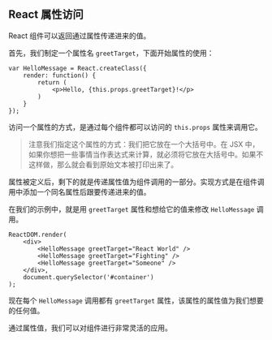 React 属性访问
---

React 组件可以返回通过属性传递进来的值。

首先，我们制定一个属性名 `greetTarget`，下面开始属性的使用：

```
var HelloMessage = React.createClass({
    render: function() {
        return (
            <p>Hello, {this.props.greetTarget}!</p>
        )
    }
});
```

访问一个属性的方式，是通过每个组件都可以访问的 `this.props` 属性来调用它。

> 注意我们指定这个属性的方式：我们把它放在一个大括号中。在 JSX 中，如果你想把一些事情当作表达式来计算，就必须将它放在大括号中。如果不这样做，那么就会看到原始文本被打印出来了。

属性被定义后，剩下的就是传递属性值为组件调用的一部分。实现方式是在组件调用中添加一个同名属性后跟要传递进来的值。

在我们的示例中，就是用 `greetTarget` 属性和想给它的值来修改 `HelloMessage` 调用。

```
ReactDOM.render(
    <div>
        <HelloMessage greetTarget="React World" />
        <HelloMessage greetTarget="Fighting" />
        <HelloMessage greetTarget="Someone" />
    </div>,
    document.querySelector('#container')
);
```

现在每个 `HelloMessage` 调用都有 `greetTarget` 属性，该属性的属性值为我们想要的任何值。

通过属性值，我们可以对组件进行非常灵活的应用。

